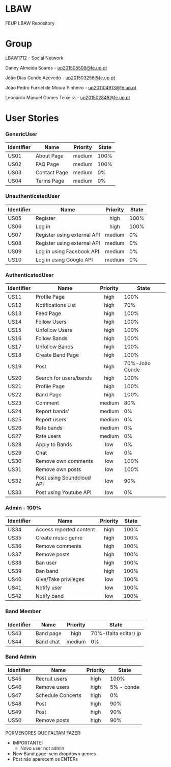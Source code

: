 # LBAW
FEUP LBAW Repository

# Group
LBAW1712 - Social Network


Danny Almeida Soares - up201505509@fe.up.pt

João Dias Conde Azevedo - up201503256@fe.up.pt

João Pedro Furriel de Moura Pinheiro - up201104913@fe.up.pt

Leonardo Manuel Gomes Teixeira - up201502848@fe.up.pt

# User Stories

### GenericUser
|Identifier|Name|Priority|State|
| -------- | -- |:------:| --------- |
|US01      |About Page|medium|100%|
|US02      |FAQ Page|medium|100%|
|US03      |Contact Page|medium|0%|
|US04      |Terms Page|medium|0%|


### UnauthenticatedUser
|Identifier|Name|Priority|State|
| -------- | -- |:------:| --------- |
|US05      |Register|high|100%|
|US06      |Log in|high|100%|
|US07      |Register using external API|medium|0%|
|US08      |Register using external API|medium|0%|
|US09      |Log in using Facebook API|medium|0%|
|US10      |Log in using Google API|medium|0%|



### AuthenticatedUser
|Identifier|Name|Priority|State|
| -------- | -- |:------:| --------- |
|US11      |Profile Page|high|100%|
|US12      |Notifications List|high|70%|
|US13      |Feed Page|high|100%|
|US14      |Follow Users|high|100%|
|US15      |Unfollow Users|high|100%|
|US16      |Follow Bands|high|100%|
|US17      |Unfollow Bands|high|100%|
|US18      |Create Band Page|high|100%|
|US19      |Post|high|70%-João Conde|
|US20      |Search for users/bands|high|100%|
|US21      |Profile Page|high|100%|
|US22      |Band Page|high|100%|
|US23      |Comment|medium|80%|
|US24      |Report bands'|medium|0%|
|US25      |Report users'|medium|0%|
|US26      |Rate bands|medium|0%|
|US27      |Rate users|medium|0%|
|US28      |Apply to Bands|low|0%|
|US29      |Chat|low|0%|
|US30      |Remove own comments|low|100%|
|US31      |Remove own posts|low|100%|
|US32      |Post using Soundcloud API|low|90%|
|US33      |Post using Youtube API|low|0%|

### Admin - 100%
|Identifier|Name|Priority|State|
| -------- | -- |:------:| --------- |
|US34      |Access reported content|high|100%|
|US35      |Create music genre|high|100%|
|US36      |Remove comments|high|100%|
|US37      |Remove posts|high|100%|
|US38      |Ban user|high|100%|
|US39      |Ban band|high|100%|
|US40      |Give/Take privileges|low|100%|
|US41      |Notify user|low|100%|
|US42      |Notify band|low|100%|

### Band Member
|Identifier|Name|Priority|State|
| -------- | -- |:------:| --------- |
|US43      |Band page|high|70%-(falta editar) jp|
|US44      |Band chat|medium|0%|


### Band Admin
|Identifier|Name|Priority|State|
| -------- | -- |:------:| --------- |
|US45      |Recruit users|high|100%|
|US46      |Remove users|high|5% - conde|
|US47      |Schedule Concerts|high|0%|
|US48      |Post|high|90%|
|US49      |Post|high|90%|
|US50      |Remove posts|high|90%|



PORMENORES QUE FALTAM FAZER:

- IMPORTANTE: 
  - Novo user not admin
- New Band page: sem dropdown genres
- Post não aparecem os ENTERs
